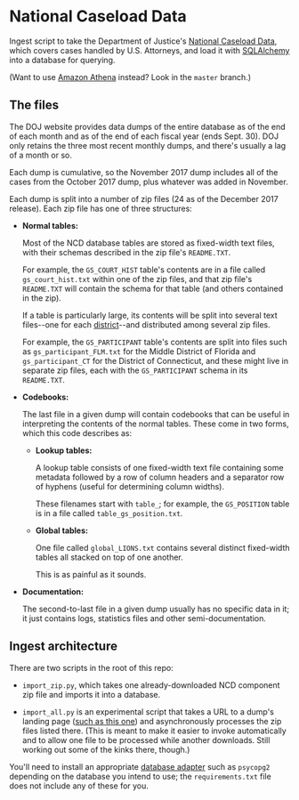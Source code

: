 # National Caseload Data #

Ingest script to take the Department of Justice's
[National Caseload Data][ncd], which covers cases handled by U.S. Attorneys,
and load it with [SQLAlchemy][] into a database for querying.

(Want to use [Amazon Athena][] instead? Look in the `master` branch.)

[Amazon Athena]: https://aws.amazon.com/athena/
[ncd]: https://www.justice.gov/usao/resources/foia-library/national-caseload-data
[SQLAlchemy]: https://www.sqlalchemy.org/

## The files ##

The DOJ website provides data dumps of the entire database as of the end of
each month and as of the end of each fiscal year (ends Sept. 30). DOJ only
retains the three most recent monthly dumps, and there's usually a lag of a
month or so.

Each dump is cumulative, so the November 2017 dump includes all of the cases
from the October 2017 dump, plus whatever was added in November.

Each dump is split into a number of zip files (24 as of the December 2017
release). Each zip file has one of three structures:

*   **Normal tables:**

    Most of the NCD database tables are stored as fixed-width text files, with
    their schemas described in the zip file's `README.TXT`.

    For example, the `GS_COURT_HIST` table's contents are in a file called
    `gs_court_hist.txt` within one of the zip files, and that zip file's
    `README.TXT` will contain the schema for that table (and others contained
    in the zip).

    If a table is particularly large, its contents will be split into several
    text files--one for each [district][]--and distributed among several zip
    files.

    For example, the `GS_PARTICIPANT` table's contents are split into files
    such as `gs_participant_FLM.txt` for the Middle District of Florida and
    `gs_participant_CT` for the District of Connecticut, and these might live
    in separate zip files, each with the `GS_PARTICIPANT` schema in its
    `README.TXT`.

*   **Codebooks:**

    The last file in a given dump will contain codebooks that can be useful in
    interpreting the contents of the normal tables. These come in two forms,
    which this code describes as:

    *   **Lookup tables:**

        A lookup table consists of one fixed-width text file containing some
        metadata followed by a row of column headers and a separator row of
        hyphens (useful for determining column widths).

        These filenames start with `table_`; for example, the `GS_POSITION`
        table is in a file called `table_gs_position.txt`.

    *   **Global tables:**

        One file called `global_LIONS.txt` contains several distinct
        fixed-width tables all stacked on top of one another.

        This is as painful as it sounds.

*   **Documentation:**

    The second-to-last file in a given dump usually has no specific data in it;
    it just contains logs, statistics files and other semi-documentation.

[district]: https://en.wikipedia.org/wiki/United_States_federal_judicial_district

## Ingest architecture ##

There are two scripts in the root of this repo:

*   `import_zip.py`, which takes one already-downloaded NCD component zip file
    and imports it into a database.

*   `import_all.py` is an experimental script that takes a URL to a dump's
    landing page ([such as this one][dump_fy_2017]) and asynchronously
    processes the zip files listed there. (This is meant to make it easier to
    invoke automatically and to allow one file to be processed while another
    downloads. Still working out some of the kinks there, though.)

You'll need to install an appropriate [database adapter][] such as `psycopg2`
depending on the database you intend to use; the `requirements.txt` file does
not include any of these for you.

[database adapter]: https://docs.sqlalchemy.org/en/rel_1_2/dialects/index.html
[dump_fy_2017]: https://www.justice.gov/usao/resources/foia-library/national-caseload-data/2017
